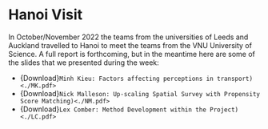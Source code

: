 # Hanoi Visit

In October/November 2022 the teams from the universities of Leeds and Auckland travelled to Hanoi to meet the teams from the VNU University of Science. A full report is forthcoming, but in the meantime here are some of the slides that we presented during the week:


 - {Download}`Minh Kieu: Factors affecting perceptions in transport)<./MK.pdf>`
 - {Download}`Nick Malleson: Up-scaling Spatial Survey with Propensity Score Matching)<./NM.pdf>`
 - {Download}`Lex Comber: Method Development within the Project)<./LC.pdf>`

